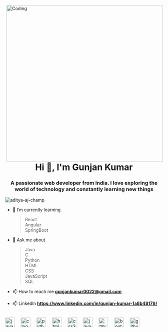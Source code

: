 <img align="right" alt="Coding" width="500" src="https://camo.githubusercontent.com/19db51af5f90f1b152bc0b9078f5fe97053955be5074f03f17019c70345bdcdb/68747470733a2f2f6d69726f2e6d656469756d2e636f6d2f6d61782f313336302f302a37513379765349765f7430696f4a2d5a2e676966"/>
<h1 align="center">Hi 👋, I'm Gunjan Kumar</h1>
<!-- <img align="right" alt="Coding" width="400" src="https://qph.cf2.quoracdn.net/main-qimg-c0c2264911d8cd4a688acd0542240f95"/> -->
<h3 align="center">A passionate web developer from India. I love exploring the world of technology and constantly learning new things</h3>

<p align="left"><img src="https://komarev.com/ghpvc/?username=aditya-aj-champ&label=Profile%20views&color=0e75b6&style=flat" alt="aditya-aj-champ" /> </p>

- 🌱 I’m currently learning <br>
  > React <br>
  > Angular <br>
  > SpringBoot

- 💬 Ask me about  <br>
  > Java <br>
  >  C <br>
  >  Python <br>
  > HTML <br>
  > CSS <br>
  > JavaScript <br>
  >  SQL

  
- 📫 How to reach me **gunjankumar0022@gmail.com**
  
- 📫 Linkedln  **https://www.linkedin.com/in/gunjan-kumar-1a8b48179/**
  <br>
  <br>
<div align="left">
  <img src="https://cdn.jsdelivr.net/gh/devicons/devicon/icons/java/java-original.svg" height="30" alt="java logo"  />
  <img width="12" />
  <img src="https://cdn.jsdelivr.net/gh/devicons/devicon/icons/c/c-original.svg" height="30" alt="c logo"  />
  <img width="12" />
  <img src="https://cdn.jsdelivr.net/gh/devicons/devicon/icons/python/python-original.svg" height="30" alt="python logo"  />
  <img width="12" />
  <img src="https://cdn.jsdelivr.net/gh/devicons/devicon/icons/html5/html5-original.svg" height="30" alt="html5 logo"  />
  <img width="12" />
  <img src="https://cdn.jsdelivr.net/gh/devicons/devicon/icons/css3/css3-original.svg" height="30" alt="css3 logo"  />
  <img width="12" />
  <img src="https://cdn.jsdelivr.net/gh/devicons/devicon/icons/javascript/javascript-original.svg" height="30" alt="javascript logo"  />
  <img width="12" />
  <img src="https://cdn.jsdelivr.net/gh/devicons/devicon/icons/mysql/mysql-original.svg" height="30" alt="mysql logo"  />
  <img width="12" />
  <img src="https://cdn.jsdelivr.net/gh/devicons/devicon/icons/bootstrap/bootstrap-original.svg" height="30" alt="bootstrap logo"  />
  <img width="12" />
  <img src="https://cdn.jsdelivr.net/gh/devicons/devicon/icons/github/github-original.svg" height="30" alt="github logo"  />
</div>

###



